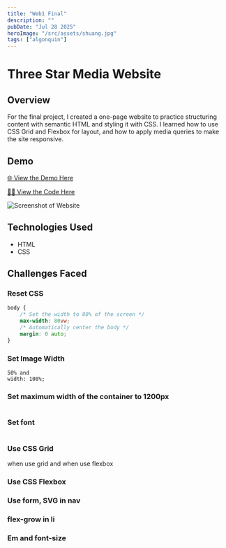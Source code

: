 ```yaml
---
title: "Web1 Final"
description: ""
pubDate: "Jul 28 2025"
heroImage: "/src/assets/shuang.jpg"
tags: ["algonquin"]
---
```


# Three Star Media Website

## Overview
For the final project, I created a one-page website to practice structuring content with semantic HTML and styling it with CSS. I learned how to use CSS Grid and Flexbox for layout, and how to apply media queries to make the site responsive.

## Demo
[🌐 View the Demo Here](https://liu00701.github.io/final-project/)

[🧑‍💻 View the Code Here](https://github.com/liu00701/liu00701.github.io/tree/main/final-project)

![Screenshot of Website](/images/screenshot-lone-starfish.jpg)

## Technologies Used
- HTML
- CSS

## Challenges Faced

### Reset CSS


``` css
body {
    /* Set the width to 80% of the screen */
    max-width: 80vw; 
    /* Automatically center the body */
    margin: 0 auto;  
}
```

### Set Image Width 
    50% and 
    width: 100%;

### Set maximum width of the container to 1200px

``` css

```

### Set font

``` css

```

### Use CSS Grid
when use grid and when use flexbox

### Use CSS Flexbox

### Use form, SVG in nav

### flex-grow in li

### Em and font-size